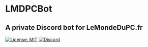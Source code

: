 # LMDPCBot
## A private Discord bot for LeMondeDuPC.fr
[![License: MIT](https://img.shields.io/badge/License-MIT-green.svg)](https://wylarel.com/mit/)
[![Discord](https://img.shields.io/badge/Chat-Discord-blue)](https://discord.gg/e878gNR)
